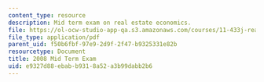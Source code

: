 ```yaml
---
content_type: resource
description: Mid term exam on real estate economics.
file: https://ol-ocw-studio-app-qa.s3.amazonaws.com/courses/11-433j-real-estate-economics-fall-2008/e9327d88ebabb9318a52a3b99dabb2b6_exam1_2008.pdf
file_type: application/pdf
parent_uid: f50b6fbf-97e9-2d9f-2f47-b9325331e82b
resourcetype: Document
title: 2008 Mid Term Exam
uid: e9327d88-ebab-b931-8a52-a3b99dabb2b6
---
```

